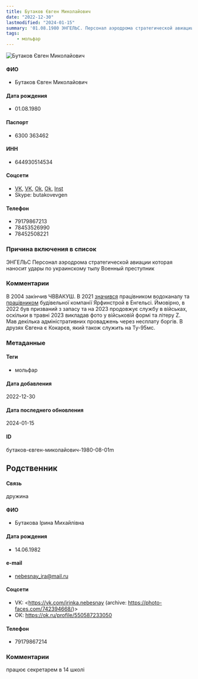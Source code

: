 ```yaml
---
title: Бутаков Євген Миколайович
date: "2022-12-30"
lastmodified: "2024-01-15"
summary: '01.08.1980 ЭНГЕЛЬС. Персонал аэродрома стратегической авиации которая наносит удары по украинскому тылу. Военный преступник.'
tags: 
    - мольфар
---
```

<!--# pp1-->
<!--## Фигурант-->
<!--### Личные данные-->
<!--#### Фото-->
![Бутаков Євген Миколайович ](https://molfar.com/images/optimized/1696844081_2076674342.png)
#### ФИО
- Бутаков Євген Миколайович
#### Дата рождения
- 01.08.1980
#### Паспорт
- 6300 363462
#### ИНН
- 644930514534
#### Соцсети
- [VK](https://vk.com/id167331404), [VK](https://vk.com/id167331404), [Ok](https://ok.ru/profile/586890734211), [Ok](https://ok.ru/profile/175568811931), [Inst](https://www.instagram.com/butakov5389/)
- Skype: butakovevgen
#### Телефон
- 79179867213
- 78453526990
- 78452508221
### Причина включения в список
ЭНГЕЛЬС
Персонал аэродрома стратегической авиации которая наносит удары по украинскому тылу
Военный преступник
### Комментарии
В 2004 закінчив ЧВВАКУШ. В 2021 [значився](https://monosnap.com/file/0ampCdSbuVCwvWA6udm085YzzErS0P) працівником водоканалу та [працівником](https://monosnap.com/file/f6fsexbVpoX19xZAmMCzzd6HR5NNbW) будівельної компанії Ярфинстрой в Енгельсі. Ймовірно, в 2022 був призваний з запасу та на 2023 продовжує службу в військах, оскільки в травні 2023 викладав фото у військовій формі та літеру Z. Мав декілька адміністративних проваджень через несплату боргів. В друзях Євгена є Кокарєв, який також служить на Ту-95мс.
### Метаданные
#### Теги
- мольфар
#### Дата добавления
2022-12-30
#### Дата последнего обновления
2024-01-15
#### ID
бутаков-євген-миколайович-1980-08-01m
## Родственник
<!--### Личные данные-->
#### Связь
дружина
#### ФИО
- Бутакова Ірина Михайлівна
#### Дата рождения
- 14.06.1982
#### e-mail
- nebesnay_ira@mail.ru
#### Соцсети
- VK: <https://vk.com/irinka.nebesnay (archive: https://photo-faces.com/742394668/)>
- OK: <https://ok.ru/profile/550587233050>
#### Телефон
- 79179867214
### Комментарии
працює секретарем в 14 школі
<!--## END;-->
